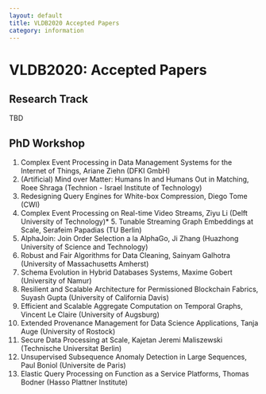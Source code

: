 ```yaml
---
layout: default
title: VLDB2020 Accepted Papers
category: information
---
```


# VLDB2020: Accepted Papers

## Research Track

TBD

## PhD Workshop

1. Complex Event Processing in Data Management Systems for the Internet of Things, Ariane Ziehn (DFKI GmbH)
1. (Artificial) Mind over Matter: Humans In and Humans Out in Matching,  Roee Shraga (Technion - Israel Institute of Technology)
1. Redesigning Query Engines for White-box Compression, Diego Tome (CWI)
1. Complex Event Processing on Real-time Video Streams, Ziyu Li (Delft University of Technology)* 5. Tunable Streaming Graph Embeddings at Scale, Serafeim Papadias (TU Berlin)
1. AlphaJoin: Join Order Selection a la AlphaGo, Ji Zhang (Huazhong University of Science and Technology)
1. Robust and Fair Algorithms for Data Cleaning, Sainyam Galhotra (University of Massachusetts Amherst)
1. Schema Evolution in Hybrid Databases Systems, Maxime Gobert (University of Namur)
1. Resilient and Scalable Architecture for Permissioned Blockchain Fabrics, Suyash Gupta (University of California Davis)
1. Efficient and Scalable Aggregate Computation on Temporal Graphs, Vincent Le Claire (University of Augsburg)
1. Extended Provenance Management for Data Science Applications, Tanja Auge (University of Rostock)
1. Secure Data Processing at Scale, Kajetan Jeremi Maliszewski (Technische Universitat Berlin)
1. Unsupervised Subsequence Anomaly Detection in Large Sequences, Paul Boniol (Universite de Paris)
1. Elastic Query Processing on Function as a Service Platforms, Thomas Bodner (Hasso Plattner Institute)
